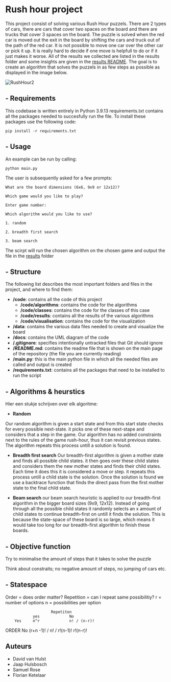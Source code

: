 # Rush hour project

This project consist of solving various Rush Hour puzzels. There are 2 types of cars, there are cars that cover two spaces on the board and there are trucks that cover 3 spaces on the board. The puzzle is solved when the red car is moved out the exit in the board by shifting the cars and truck out of the path of the red car. It is not possible to move one car over the other car or pick it up. It is really hard to decide if one move is helpfull to do or if it just makes it worse. All of the results we collected are listed in the results folder and some insights are given in the [results README](https://github.com/jaaphuls/TrafficControlBoys/blob/main/code/results/README.md). The goal is to create an algorithm that solves the puzzels in as few steps as possible as displayed in the image below.

![RushHour2](https://user-images.githubusercontent.com/98396172/211304990-5ac416e4-6c5f-41ac-90bc-79ca68478e87.jpeg)


## - Requirements

This codebase is written entirely in Python 3.9.13
requirements.txt contains all the packages needed to succesfully run the file. 
To install these packages use the following code: 

``` pip install -r requirements.txt ```


## - Usage

An example can be run by calling:

``` python main.py ```

The user is subsequently asked for a few prompts: 

``` 
What are the board dimensions (6x6, 9x9 or 12x12)?
```

``` 
Which game would you like to play?

Enter game number:
```

``` 
Which algorithm would you like to use? 

1. random

2. breadth first search

3. beam search 
```

The scirpt will run the chosen algorithm on the chosen game and output the file in the [results](https://github.com/jaaphuls/TrafficControlBoys/tree/main/code/results) folder


## - Structure

The following list describes the most important folders and files in the project, and where to find them:

- **/code**: contains all the code of this project
  - **/code/algorithms**: contains the code for the algorithms
  - **/code/classes**: contains the code for the classes of this case
  - **/code/results**: contains all the results of the various algorithms
  - **/code/visualisation**: contains the code for the visualization
- **/data**: contains the various data files needed to create and visualize the board
- **/docs**: contains the UML diagram of the code
- **/.gitignore**: specifies intentionally untracked files that Git should ignore
- **/README.md**: contains the readme file that is shown on the main page of the repository (the file you are currently reading)
- **/main.py**: this is the main python file in which all the needed files are called and output is created
- **/requirements.txt**: contains all the packages that need to be installed to run the script

## - Algorithms & heurstics

Hier een stukje schrijven over elk algoritme: 

- **Random**

Our random algorithm is given a start state and from this start state checks for every possible next-state. it picks one of these next-stape and considers that a step in the game. Our algorithm has no added constraints next to the rules of the game rush-hour, thus it can revisit previous states. The algorithm repeats this process untill a solution is found.

- **Breadth first search**
Our breadth-first algorithm is given a mother state and finds all possible child states. it then goes over these child states and considers them the new mother states and finds their child states. Each time it does this it is considered a move or step. it repeats this process untill a child state is the solution. Once the solution is found we use a backtrace function that finds the direct pass from the first mother state to the final child state.

- **Beam search**
our beam search heuristic is applied to our breadth-first algorithm in the bigger board sizes (9x9, 12x12). Instead of going through all the possible child states it randomly selects an x amount of child states to continue breadth-first on untill it finds the solution. This is because the state-space of these board is so large, which means it would take too long for our breadth-first algorithm to finish these boards.


## - Objective function

Try to minimalise the amount of steps that it takes to solve the puzzle

Think about constraits; no negative amount of steps, no jumping of cars etc. 

## - Statespace

Order = does order matter?
Repetition = can I repeat same possibilitiy?
r = number of options
n = possibilities per option

                        Repetiton
                yes             No
        Yes     n^r             n! / (n-r)!
ORDER 
        No      (r+n -1)! /     n! /
                r!(n-1)!        r!(n-r)!
                

## Auteurs
- David van Hulst
- Jaap Hulsbosch
- Samuel Rose
- Florian Ketelaar
